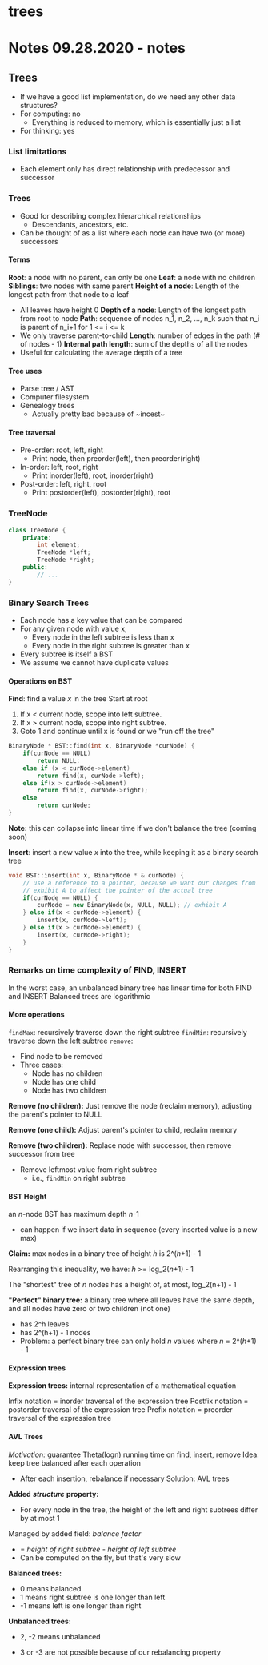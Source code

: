 # trees
# Notes 09.28.2020 - notes

## Trees
- If we have a good list implementation, do we need any other data structures?
- For computing: no
  - Everything is reduced to memory, which is essentially just a list
- For thinking: yes

### List limitations
- Each element only has direct relationship with predecessor and successor

### Trees
- Good for describing complex hierarchical relationships
  - Descendants, ancestors, etc.
- Can be thought of as a list where each node can have two (or more) successors

#### Terms
**Root**: a node with no parent, can only be one
**Leaf**: a node with no children
**Siblings**: two nodes with same parent
**Height of a node**: Length of the longest path from that node to a leaf
  - All leaves have height 0
**Depth of a node**: Length of the longest path from root to node
**Path**: sequence of nodes n_1, n_2, …, n_k such that n_i is parent of n_i+1 for 1 <= i <= k
  - We only traverse parent-to-child
**Length**: number of edges in the path (# of nodes - 1)
**Internal path length**: sum of the depths of all the nodes
  - Useful for calculating the average depth of a tree

#### Tree uses
- Parse tree / AST
- Computer filesystem
- Genealogy trees
  - Actually pretty bad because of ~incest~


#### Tree traversal
- Pre-order: root, left, right
  - Print node, then preorder(left), then preorder(right)
- In-order: left, root, right
  - Print inorder(left), root, inorder(right)
- Post-order: left, right, root
  - Print postorder(left), postorder(right), root

### TreeNode
```cpp
class TreeNode {
	private:
		int element;
		TreeNode *left;
		TreeNode *right;
	public:
		// ...
}
```

### Binary Search Trees
- Each node has a key value that can be compared
- For any given node with value x,
  - Every node in the left subtree is less than x
  - Every node in the right subtree is greater than x
- Every subtree is itself a BST
- We assume we cannot have duplicate values

#### Operations on BST
**Find**: find a value *x* in the tree
Start at root
1. If x < current node, scope into left subtree.
2. If x > current node, scope into right subtree.
3. Goto 1 and continue until x is found or we "run off the tree"

```cpp
BinaryNode * BST::find(int x, BinaryNode *curNode) {
	if(curNode == NULL)
		return NULL:
	else if (x < curNode->element)
		return find(x, curNode->left);
	else if(x > curNode->element)
		return find(x, curNode->right);
	else
		return curNode;
}
```

**Note:** this can collapse into linear time if we don't balance the tree (coming soon)

**Insert**: insert a new value *x* into the tree, while keeping it as a binary search tree
```cpp
void BST::insert(int x, BinaryNode * & curNode) {
	// use a reference to a pointer, because we want our changes from 
	// exhibit A to affect the pointer of the actual tree
	if(curNode == NULL) { 
		curNode = new BinaryNode(x, NULL, NULL); // exhibit A
	} else if(x < curNode->element) {
		insert(x, curNode->left);
	} else if(x > curNode->element) {
		insert(x, curNode->right);
	}
}
```

### Remarks on time complexity of FIND, INSERT
In the worst case, an unbalanced binary tree has linear time for both FIND and INSERT
Balanced trees are logarithmic

#### More operations
`findMax`: recursively traverse down the right subtree
`findMin`: recursively traverse down the left subtree
`remove`:
  - Find node to be removed
  - Three cases:
    - Node has no children
    - Node has one child
    - Node has two children

**Remove (no children):** Just remove the node (reclaim memory), adjusting the parent's pointer to NULL

**Remove (one child):** Adjust parent's pointer to child, reclaim memory

**Remove (two children):** Replace node with successor, then remove successor from tree
  - Remove leftmost value from right subtree
    - i.e., `findMin` on right subtree

#### BST Height
an *n*-node BST has maximum depth *n*-1
- can happen if we insert data in sequence (every inserted value is a new max)

**Claim:** max nodes in a binary tree of height *h* is 2^(*h*+1) - 1

Rearranging this inequality, we have:
*h* >= log_2(*n*+1) - 1

The "shortest" tree of *n* nodes has a height of, at most, log_2(n+1) - 1 

**"Perfect" binary tree:** a binary tree where all leaves have the same depth, and all nodes have zero or two children (not one)
- has 2^h leaves
- has 2^(h+1) - 1 nodes
- Problem: a perfect binary tree can only hold *n* values where *n* = 2^(*h*+1) - 1

#### Expression trees
**Expression trees:** internal representation of a mathematical equation

Infix notation = inorder traversal of the expression tree
Postfix notation = postorder traversal of the expression tree
Prefix notation = preorder traversal of the expression tree

#### AVL Trees
*Motivation:* guarantee Theta(logn) running time on find, insert, remove
Idea: keep tree balanced after each operation
- After each insertion, rebalance if necessary
Solution: AVL trees

**Added** ***structure*** **property:**
- For every node in the tree, the height of the left and right subtrees differ by at most 1

Managed by added field: *balance factor*
- = *height of right subtree* - *height of left subtree*
- Can be computed on the fly, but that's very slow

**Balanced trees:**
- 0 means balanced
- 1 means right subtree is one longer than left
- -1 means left is one longer than right

**Unbalanced trees:**
- 2, -2 means unbalanced

- 3 or -3 are not possible because of our rebalancing property
